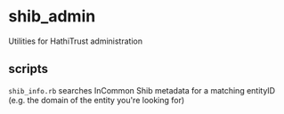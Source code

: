 # shib_admin
Utilities for HathiTrust administration

## scripts
`shib_info.rb` searches InCommon Shib metadata for a matching entityID (e.g. the domain of the entity you're looking for)


